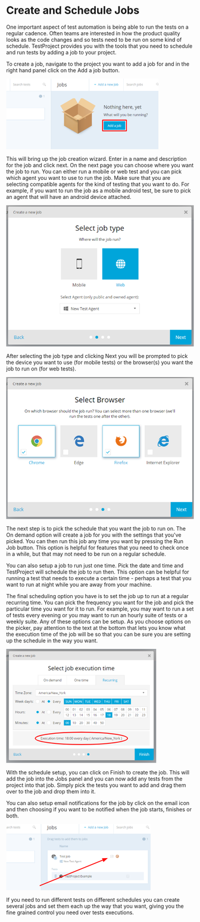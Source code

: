 # Create and Schedule Jobs

One important aspect of test automation is being able to run the tests on a regular cadence. Often teams are interested in how the product quality looks as the code changes and so tests need to be run on some kind of schedule. TestProject provides you with the tools that you need to schedule and run tests by adding a job to your project. 

To create a job, navigate to the project you want to add a job for and in the right hand panel click on the Add a job button.

![Add a Job](../.gitbook/assets/image%20%28132%29.png)

This will bring up the job creation wizard. Enter in a name and description for the job and click next. On the next page you can choose where you want the job to run. You can either run a mobile or web test and you can pick which agent you want to use to run the job. Make sure that you are selecting compatible agents for the kind of testing that you want to do. For example, if you want to run the job as a mobile android test, be sure to pick an agent that will have an android device attached. 

![Select job type](../.gitbook/assets/image%20%2871%29.png)

After selecting the job type and clicking Next you will be prompted to pick the device you want to use \(for mobile tests\) or the browser\(s\) you want the job to run on \(for web tests\).

![Select Browsers](../.gitbook/assets/image%20%28106%29.png)

The next step is to pick the schedule that you want the job to run on. The On demand option will create a job for you with the settings that you've picked.  You can then run this job any time you want by pressing the Run Job button. This option is helpful for features that you need to check once in a while, but that may not need to be run on a regular schedule.

You can also setup a job to run just one time. Pick the date and time and TestProject will schedule the job to run then. This option can be helpful for running a test that needs to execute a certain time - perhaps a test that you want to run at night while you are away from your machine. 

The final scheduling option you have is to set the job up to run at a regular recurring time. You can pick the frequency you want for the job and pick the particular time you want for it to run.  For example, you may want to run a set of tests every evening or you may want to run an hourly suite of tests or a weekly suite.  Any of these options can be setup. As you choose options on the picker, pay attention to the text at the bottom that lets you know what the execution time of the job will be so that you can be sure you are setting up the schedule in the way you want.

![Setup up Recurring Schedule](../.gitbook/assets/image%20%287%29.png)

With the schedule setup, you can click on Finish to create the job. This will add the job into the Jobs panel and you can now add any tests from the project into that job. Simply pick the tests you want to add and drag them over to the job and drop them into it. 

You can also setup email notifications for the job by click on the email icon and then choosing if you want to be notified when the job starts, finishes or both. 

![Job Notifications](../.gitbook/assets/image%20%28133%29.png)

If you need to run different tests on different schedules you can create several jobs and set them each up the way that you want, giving you the fine grained control you need over tests executions.

